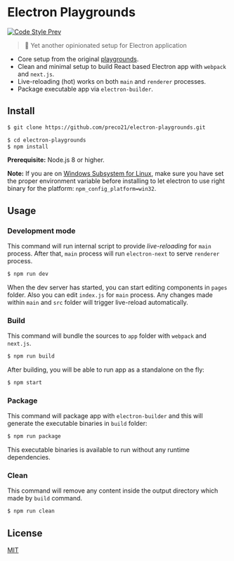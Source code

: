 # Electron Playgrounds

[![Code Style Prev](https://img.shields.io/badge/code%20style-prev-32c8fc.svg)](https://github.com/preco21/eslint-config-prev)

> :rocket: Yet another opinionated setup for Electron application

* Core setup from the original [playgrounds](https://github.com/preco21/playgrounds).
* Clean and minimal setup to build React based Electron app with `webpack` and `next.js`.
* Live-reloading (hot) works on both `main` and `renderer` processes.
* Package executable app via `electron-builder`.

## Install

```bash
$ git clone https://github.com/preco21/electron-playgrounds.git

$ cd electron-playgrounds
$ npm install
```

**Prerequisite:** Node.js 8 or higher.

**Note:** If you are on [Windows Subsystem for Linux](https://en.wikipedia.org/wiki/Windows_Subsystem_for_Linux), make sure you have set the proper environment variable before installing to let electron to use right binary for the platform: `npm_config_platform=win32`.

## Usage

### Development mode

This command will run internal script to provide _live-reloading_ for `main` process. After that, `main` process will run `electron-next` to serve `renderer` process.

```bash
$ npm run dev
```

When the dev server has started, you can start editing components in `pages` folder. Also you can edit `index.js` for `main` process. Any changes made within `main` and `src` folder will trigger live-reload automatically.

### Build

This command will bundle the sources to `app` folder with `webpack` and `next.js`.

```bash
$ npm run build
```

After building, you will be able to run app as a standalone on the fly:

```bash
$ npm start
```

### Package

This command will package app with `electron-builder` and this will generate the executable binaries in `build` folder:

```bash
$ npm run package
```

This executable binaries is available to run without any runtime dependencies.

### Clean

This command will remove any content inside the output directory which made by `build` command.

```bash
$ npm run clean
```

## License

[MIT](https://preco.mit-license.org/)
